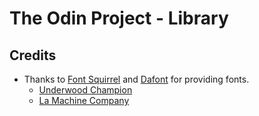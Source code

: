 # The Odin Project - Library



## Credits

- Thanks to [Font Squirrel](https://www.fontsquirrel.com/) and [Dafont](https://www.dafont.com/) for providing fonts.
    * [Underwood Champion](https://www.fontsquirrel.com/fonts/Underwood-Champion?filter%5Bclassifications%5D%5B0%5D=typewriter&filter%5Blicense%5D%5B0%5D=web)
    * [La Machine Company](https://www.dafont.com/la-machine-company.font)
